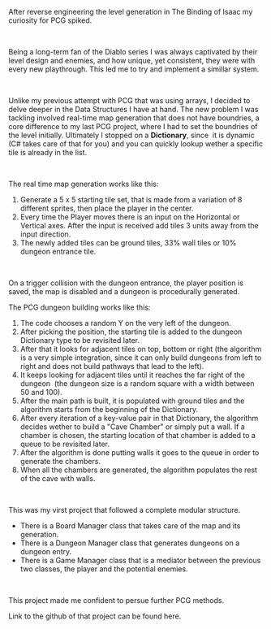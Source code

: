 <p>After reverse engineering the level generation in The Binding of Isaac my curiosity for PCG spiked.</p>
<p>
<br>
</p>
<p>Being a long-term fan of the Diablo series I was always captivated by their level design and enemies, and how unique, yet consistent, they were with every new playthrough. This led me to try and implement a simillar system.</p>
<p>
<br>
</p>
<p>Unlike my previous attempt with PCG that was using arrays, I decided to delve deeper in the Data Structures I have at hand. The new problem I was tackling involved real-time map generation that does not have boundries, a core difference to my last PCG
project, where I had to set the boundries of the level initially. Ultimately I stopped on a <strong>Dictionary</strong>, since &nbsp;it is dynamic (C# takes care of that for you) and you can quickly lookup wether a specific tile is already in the list.</p>
<p>
<br>
</p>
<p>The real time map generation works like this:</p>
<ol>
<li>Generate a 5 x 5 starting tile set, that is made from a variation of 8 different sprites, then place the player in the center.</li>
<li>Every time the Player moves there is an input on the Horizontal or Vertical axes. After the input is received add tiles 3 units away from the input direction.</li>
<li>The newly added tiles can be ground tiles, 33% wall tiles or 10% dungeon entrance tile.</li>
</ol>
<p>
<br>
</p>
<p>On a trigger collision with the dungeon entrance, the player position is saved, the map is disabled and a dungeon is procedurally generated.</p>
<p>The PCG dungeon building works like this:</p>
<ol>
<li>The code chooses a random Y on the very left of the dungeon.</li>
<li>After picking the position, the starting tile is added to the dungeon Dictionary type to be revisited later.</li>
<li>After that it looks for adjacent tiles on top, bottom or right (the algorithm is a very simple integration, since it can only build dungeons from left to right and does not build pathways that lead to the left).</li>
<li>It keeps looking for adjacent tiles until it reaches the far right of the dungeon &nbsp;(the dungeon size is a random square with a width between 50 and 100).</li>
<li>After the main path is built, it is populated with ground tiles and the algorithm starts from the beginning of the Dictionary.</li>
<li>After every iteration of a key-value pair in that Dictionary, the algorithm decides wether to build a &quot;Cave Chamber&quot; or simply put a wall. If a chamber is chosen, the starting location of that chamber is added to a queue to be revisited later.</li>
<li>After the algorithm is done putting walls it goes to the queue in order to generate the chambers.</li>
<li>When all the chambers are generated, the algorithm populates the rest of the cave with walls.</li>
</ol>
<p>
<br>
</p>
<p>This was my virst project that followed a complete modular structure.&nbsp;</p>
<ul>
<li>There is a Board Manager class that takes care of the map and its generation.</li>
<li>There is a Dungeon Manager class that generates dungeons on a dungeon entry.</li>
<li>There is a Game Manager class that is a mediator between the previous two classes, the player and the potential enemies.</li>
</ul>
<p>
<br>
</p>
<p>This project made me confident to persue further PCG methods.</p>
<p>Link to the github of that project can be found here.</p>

